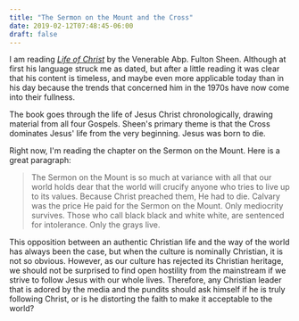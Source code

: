 ```yaml
---
title: "The Sermon on the Mount and the Cross"
date: 2019-02-12T07:48:45-06:00
draft: false
---
```


I am reading [*Life of Christ*](https://smile.amazon.com/Life-Christ-Fulton-Sheen-1977/dp/B00DEKE6PI/) by the Venerable Abp. Fulton Sheen. Although at first his language struck me as dated, but after a little reading it was clear that his content is timeless, and maybe even more applicable today than in his day because the trends that concerned him in the 1970s have now come into their fullness.

The book goes through the life of Jesus Christ chronologically, drawing material from all four Gospels. Sheen's primary theme is that the Cross dominates Jesus' life from the very beginning. Jesus was born to die.

Right now, I'm reading the chapter on the Sermon on the Mount. Here is a great paragraph:

> The Sermon on the Mount is so much at variance with all that our world holds dear that the world will crucify anyone who tries to live up to its values. Because Christ preached them, He had to die. Calvary was the price He paid for the Sermon on the Mount. Only mediocrity survives. Those who call black black and white white, are sentenced for intolerance. Only the grays live.

This opposition between an authentic Christian life and the way of the world has always been the case, but when the culture is nominally Christian, it is not so obvious. However, as our culture has rejected its Christian heritage, we should not be surprised to find open hostility from the mainstream if we strive to follow Jesus with our whole lives. Therefore, any Christian leader that is adored by the media and the pundits should ask himself if he is truly following Christ, or is he distorting the faith to make it acceptable to the world?